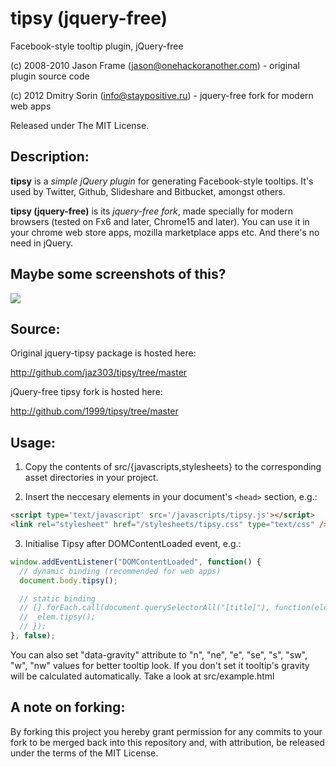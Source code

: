 # tipsy (jquery-free)

Facebook-style tooltip plugin, jQuery-free

(c) 2008-2010 Jason Frame (jason@onehackoranother.com) - original plugin source code

(c) 2012 Dmitry Sorin (info@staypositive.ru) - jquery-free fork for modern web apps

Released under The MIT License.

## Description:

**tipsy** is a *simple jQuery plugin* for generating Facebook-style tooltips.
It's used by Twitter, Github, Slideshare and Bitbucket, amongst others.

**tipsy (jquery-free)** is its *jquery-free fork*, made specially for modern browsers (tested on Fx6 and later, Chrome15 and later).
You can use it in your chrome web store apps, mozilla marketplace apps etc. And there's no need in jQuery.

## Maybe some screenshots of this?

<img src="http://i.imgur.com/csYRE.png">

## Source:

Original jquery-tipsy package is hosted here:

  http://github.com/jaz303/tipsy/tree/master

jQuery-free tipsy fork is hosted here:

  http://github.com/1999/tipsy/tree/master

## Usage:

1. Copy the contents of src/{javascripts,stylesheets} to the corresponding asset directories in your project. 

2. Insert the neccesary elements in your document's `<head>` section, e.g.:

```html
<script type='text/javascript' src='/javascripts/tipsy.js'></script>
<link rel="stylesheet" href="/stylesheets/tipsy.css" type="text/css" />
```

3. Initialise Tipsy after DOMContentLoaded event, e.g.:

```javascript
window.addEventListener("DOMContentLoaded", function() {
  // dynamic binding (recommended for web apps)
  document.body.tipsy();

  // static binding
  // [].forEach.call(document.querySelectorAll("[title]"), function(elem) {
  //  elem.tipsy();
  // });
}, false);
```

You can also set "data-gravity" attribute to "n", "ne", "e", "se", "s", "sw", "w", "nw" values for better tooltip look.
If you don't set it tooltip's gravity will be calculated automatically. Take a look at src/example.html

## A note on forking:

By forking this project you hereby grant permission for any commits to your fork to be
merged back into this repository and, with attribution, be released under the terms of
the MIT License.
